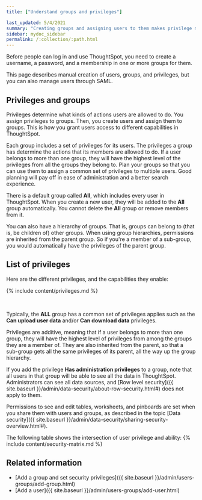 ```yaml
---
title: ["Understand groups and privileges"]

last_updated: 5/4/2021
summary: "Creating groups and assigning users to them makes privilege management easier."
sidebar: mydoc_sidebar
permalink: /:collection/:path.html
---
```

Before people can log in and use ThoughtSpot, you need to create a username, a
password, and a membership in one or more groups for them.

This page describes manual creation of users, groups, and privileges, but you
can also manage users through SAML.

## Privileges and groups

Privileges determine what kinds of actions users are allowed to do. You assign
privileges to groups. Then, you create users and assign them to groups. This is
how you grant users access to different capabilities in ThoughtSpot.

Each group includes a set of privileges for its users. The privileges a group
has determine the actions that its members are allowed to do. If a user belongs
to more than one group, they will have the highest level of the privileges from
all the groups they belong to. Plan your groups so that you can use them to
assign a common set of privileges to multiple users.  Good planning will pay off
in ease of administration and a better search experience.

There is a default group called **All**, which includes every user in
ThoughtSpot. When you create a new user, they will be added to the **All** group
automatically. You cannot delete the **All** group or remove members from it.

You can also have a hierarchy of groups. That is, groups can belong to (that is,
be children of) other groups. When using group hierarchies, permissions are
inherited from the parent group. So if you're a member of a sub-group, you would
automatically have the privileges of the parent group.


## List of privileges

Here are the different privileges, and the capabilities they enable:

{% include content/privileges.md %}

&nbsp;

Typically, the **ALL** group has a common set of privileges applies such as the
**Can upload user data** and/or **Can download data** privileges.

Privileges are additive, meaning that if a user belongs to more than one group,
they will have the highest level of privileges from among the groups they are a
member of. They are also inherited from the parent, so that a sub-group gets all
the same privileges of its parent, all the way up the group hierarchy.

If you add the privilege **Has administration privileges** to a group, note that
all users in that group will be able to see all the data in ThoughtSpot.
Administrators can see all data sources, and [Row level security]({{
site.baseurl }}/admin/data-security/about-row-security.html#) does not apply to
them.

Permissions to see and edit tables, worksheets, and pinboards are set when you
share them with users and groups, as described in the topic [Data security]({{
site.baseurl }}/admin/data-security/sharing-security-overview.html#).

The following table shows the intersection of user privilege and ability:
{% include content/security-matrix.md %}

## Related information

-   [Add a group and set security privileges]({{ site.baseurl }}/admin/users-groups/add-group.html)  
-   [Add a user]({{ site.baseurl }}/admin/users-groups/add-user.html)  
